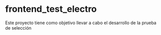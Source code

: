 # frontend_test_electro
Este proyecto tiene como objetivo llevar a cabo el desarrollo de la prueba de selección
